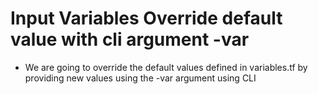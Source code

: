 # Input Variables Override default value with cli argument -var
- We are going to override the default values defined in variables.tf by providing new values using the -var argument using CLI


